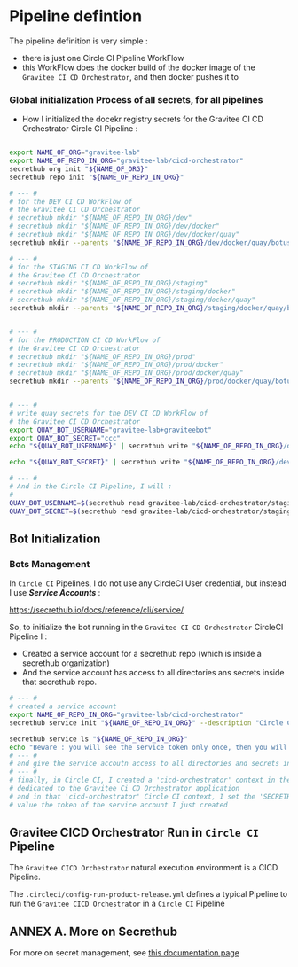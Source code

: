 # Pipeline defintion

The pipeline definition is very simple :
* there is just one Circle CI Pipeline WorkFlow
* this WorkFlow does the docker build of the docker image of the `Gravitee CI CD Orchestrator`, and then docker pushes it to


### Global initialization Process of all secrets, for all pipelines

* How I initialized the docekr registry secrets for the Gravitee CI CD Orchestrator Circle CI Pipeline :

```bash

export NAME_OF_ORG="gravitee-lab"
export NAME_OF_REPO_IN_ORG="gravitee-lab/cicd-orchestrator"
secrethub org init "${NAME_OF_ORG}"
secrethub repo init "${NAME_OF_REPO_IN_ORG}"

# --- #
# for the DEV CI CD WorkFlow of
# the Gravitee CI CD Orchestrator
# secrethub mkdir "${NAME_OF_REPO_IN_ORG}/dev"
# secrethub mkdir "${NAME_OF_REPO_IN_ORG}/dev/docker"
# secrethub mkdir "${NAME_OF_REPO_IN_ORG}/dev/docker/quay"
secrethub mkdir --parents "${NAME_OF_REPO_IN_ORG}/dev/docker/quay/botuser"

# --- #
# for the STAGING CI CD WorkFlow of
# the Gravitee CI CD Orchestrator
# secrethub mkdir "${NAME_OF_REPO_IN_ORG}/staging"
# secrethub mkdir "${NAME_OF_REPO_IN_ORG}/staging/docker"
# secrethub mkdir "${NAME_OF_REPO_IN_ORG}/staging/docker/quay"
secrethub mkdir --parents "${NAME_OF_REPO_IN_ORG}/staging/docker/quay/botuser"


# --- #
# for the PRODUCTION CI CD WorkFlow of
# the Gravitee CI CD Orchestrator
# secrethub mkdir "${NAME_OF_REPO_IN_ORG}/prod"
# secrethub mkdir "${NAME_OF_REPO_IN_ORG}/prod/docker"
# secrethub mkdir "${NAME_OF_REPO_IN_ORG}/prod/docker/quay"
secrethub mkdir --parents "${NAME_OF_REPO_IN_ORG}/prod/docker/quay/botuser"


# --- #
# write quay secrets for the DEV CI CD WorkFlow of
# the Gravitee CI CD Orchestrator
export QUAY_BOT_USERNAME="gravitee-lab+graviteebot"
export QUAY_BOT_SECRET="ccc"
echo "${QUAY_BOT_USERNAME}" | secrethub write "${NAME_OF_REPO_IN_ORG}/dev/docker/quay/botuser/username"

echo "${QUAY_BOT_SECRET}" | secrethub write "${NAME_OF_REPO_IN_ORG}/dev/docker/quay/botuser/token"

# --- #
# And in the Circle CI Pipeline, I will :
#
QUAY_BOT_USERNAME=$(secrethub read gravitee-lab/cicd-orchestrator/staging/docker/quay/botuser/username)
QUAY_BOT_SECRET=$(secrethub read gravitee-lab/cicd-orchestrator/staging/docker/quay/botoken/token)

```

## Bot Initialization

### Bots Management

In `Circle CI` Pipelines, I do not use any CircleCI User credential, but instead I use _**Service Accounts**_ :

https://secrethub.io/docs/reference/cli/service/

So, to initialize the bot running in the `Gravitee CI CD Orchestrator` CircleCI Pipeline I :

* Created a service account for a secrethub repo (which is inside a secrethub organization)
* And the service account has access to all directories ans secrets inside that secrethub repo.


```bash
# --- #
# created a service account
export NAME_OF_REPO_IN_ORG="gravitee-lab/cicd-orchestrator"
secrethub service init "${NAME_OF_REPO_IN_ORG}" --description "Circle CI Service for Gravitee CI CD Orchestrator" --permission read | tee ./.the-created.service.token

secrethub service ls "${NAME_OF_REPO_IN_ORG}"
echo "Beware : you will see the service token only once, then you will not ever be able to see it again, don'tloose it (or create another)"
# --- #
# and give the service accoutn access to all directories and secrets in the given repo, with the option :
# --- #
# finally, in Circle CI, I created a 'cicd-orchestrator' context in the [gravitee-lab] organization
# dedicated to the Gravitee Ci CD Orchestrator application
# and in that 'cicd-orchestrator' Circle CI context, I set the 'SECRETHUB_CREDENTIAL' env. var. with
# value the token of the service account I just created


```

## Gravitee CICD Orchestrator Run in `Circle CI` Pipeline

The `Gravitee CICD Orchestrator` natural execution environment is a CICD Pipeline.

The `.circleci/config-run-product-release.yml` defines a typical Pipeline to run the `Gravitee CICD Orchestrator` in a `Circle CI` Pipeline


## ANNEX A. More on Secrethub

For more on secret management, see [this documentation page](../documentation/secrets-mgmt/README.md)
